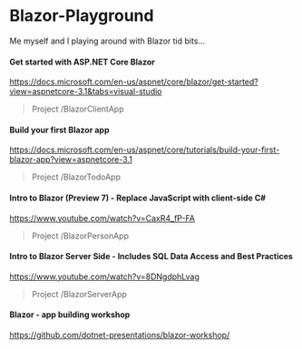 # Blazor-Playground
Me myself and I playing around with Blazor tid bits...

#### Get started with ASP.NET Core Blazor
https://docs.microsoft.com/en-us/aspnet/core/blazor/get-started?view=aspnetcore-3.1&tabs=visual-studio
> Project /BlazorClientApp

#### Build your first Blazor app
https://docs.microsoft.com/en-us/aspnet/core/tutorials/build-your-first-blazor-app?view=aspnetcore-3.1
> Project /BlazorTodoApp

#### Intro to Blazor (Preview 7) - Replace JavaScript with client-side C#
https://www.youtube.com/watch?v=CaxR4_fP-FA
> Project /BlazorPersonApp

#### Intro to Blazor Server Side - Includes SQL Data Access and Best Practices
https://www.youtube.com/watch?v=8DNgdphLvag
> Project /BlazorServerApp

#### Blazor - app building workshop
https://github.com/dotnet-presentations/blazor-workshop/

